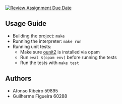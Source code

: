 [![Review Assignment Due Date](https://classroom.github.com/assets/deadline-readme-button-24ddc0f5d75046c5622901739e7c5dd533143b0c8e959d652212380cedb1ea36.svg)](https://classroom.github.com/a/jXK-7um5)

## Usage Guide

- Building the project: `make`
- Running the interpreter: `make run`
- Running unit tests:
  - Make sure [ounit2](https://opam.ocaml.org/packages/ounit2/) is installed via opam
  - Run `eval $(opam env)` before running the tests
  - Run the tests with `make test`

## Authors

- Afonso Ribeiro 59895
- Guilherme Figueira 60288
